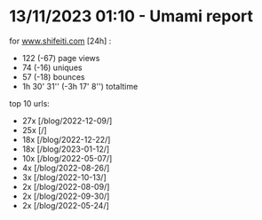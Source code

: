 # 13/11/2023 01:10 - Umami report
for www.shifeiti.com [24h] :

 - 122 (-67) page views
 - 74 (-16) uniques
 - 57 (-18) bounces
 - 1h 30' 31'' (-3h 17' 8'') totaltime


top 10 urls:
 - 27x [/blog/2022-12-09/]
 - 25x [/]
 - 18x [/blog/2022-12-22/]
 - 18x [/blog/2023-01-12/]
 - 10x [/blog/2022-05-07/]
 - 4x [/blog/2022-08-26/]
 - 3x [/blog/2022-10-13/]
 - 2x [/blog/2022-08-09/]
 - 2x [/blog/2022-09-30/]
 - 2x [/blog/2022-05-24/]


